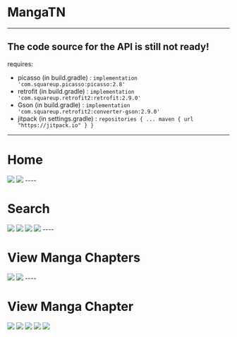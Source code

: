 # MangaTN
---
The code source for the API is still not ready!
----
requires:
- picasso (in build.gradle) : `implementation 'com.squareup.picasso:picasso:2.8'`
- retrofit (in build.gradle) : `implementation 'com.squareup.retrofit2:retrofit:2.9.0'`
- Gson (in build.gradle) : `implementation 'com.squareup.retrofit2:converter-gson:2.9.0'`
- jitpack (in settings.gradle) : `repositories {
        ...
        maven { url "https://jitpack.io" }
    }`
----
<h1>Home</h1>
<img src="https://user-images.githubusercontent.com/100535820/235483183-a0d3a914-3ea4-42b7-9b9c-79ab25054d1c.jpg"/>
<img src="https://user-images.githubusercontent.com/100535820/235483174-b6f86dc4-4c04-4af1-8334-489e5385605b.jpg"/>
----
<h1>Search</h1>
<img src="https://user-images.githubusercontent.com/100535820/235483170-43067675-e8e5-425b-8493-4c08367a918b.jpg"/>
<img src="https://user-images.githubusercontent.com/100535820/235483169-6993e577-e4c7-445a-83b9-4346d9fe5039.jpg"/>
<img src="https://user-images.githubusercontent.com/100535820/235483164-6070ff29-8299-48e2-a188-7b3a08d4f4f1.jpg"/>
<img src="https://user-images.githubusercontent.com/100535820/235483157-1dba1196-782b-4beb-b6af-193fb43d05fb.jpg"/>
----
<h1>View Manga Chapters</h1>
<img src="https://user-images.githubusercontent.com/100535820/235483145-a582ca14-4ed3-4ad1-8f92-8ae2b927a994.jpg"/>
<img src="https://user-images.githubusercontent.com/100535820/235483150-612e657d-d5aa-423b-8107-51b77d390556.jpg"/>
----
<h1>View Manga Chapter</h1>
<img src="https://user-images.githubusercontent.com/100535820/235483138-de7609ae-b0f9-47b1-829e-693bdc247fbc.jpg"/>
<img src="https://user-images.githubusercontent.com/100535820/235483133-0670cb90-5a13-4993-8105-0436771ba7d3.jpg"/>
<img src="https://user-images.githubusercontent.com/100535820/235483128-1a97a389-50cb-4559-b789-9f74f30d6d86.jpg"/>
<img src="https://user-images.githubusercontent.com/100535820/235483121-6d8fde0b-cbbe-4513-aa10-ea3c182f06f3.jpg"/>
<img src="https://user-images.githubusercontent.com/100535820/235483116-20f94371-b863-4423-85a4-7535bae51ed0.jpg"/>
